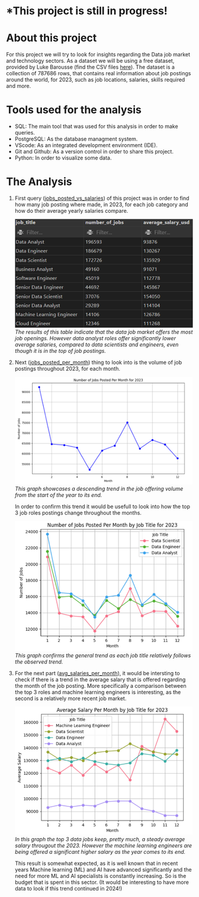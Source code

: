 #  *This project is still in progress! 

# About this project
For this project we will try to look for insights regarding the Data job market and technology sectors. As a dataset we will be using a free dataset, provided by Luke Barousse (find the CSV files [here](https://drive.google.com/drive/folders/1moeWYoUtUklJO6NJdWo9OV8zWjRn0rjN)). The dataset is a collection of 787686 rows, that contains real information about job postings around the world, for 2023, such as job locations, salaries, skills required and more. 

# Tools used for the analysis
- SQL: The main tool that was used for this analysis in order to make queries.
- PostgreSQL: As the database managment system.
- VScode: As an integrated development environment (IDE).
- Git and Github: As a version control in order to share this project.
- Python: In order to visualize some data.

# The Analysis
1. First query ([jobs_posted_vs_salaries](/SQL_Project/jobs_posted_vs_salaries.sql)) of this project was in order to find how many job posting where made, in 2023, for each job category and how do their average yearly salaries compare. 

    ![Volume of jobs posted and average salaries](assets/jobs_posted_volume_salaries.png)*The results of this table indicate that the data job market offers the most job openings. However data analyst roles offer significantly lower average salaries, compared to data scientists and engineers, even though it is in the top of job postings.*

2. Next ([jobs_posted_per_month](/SQL_Project/jobs_posted_per_month.sql)) thing to look into is the volume of job postings throughout 2023, for each month. 

    ![Jobs posted per month](assets/jobs_posted_per_month.png)
   *This graph showcases a descending trend in the job offering volume from the start of the year to its end.*

    In order to confirm this trend it would be usefull to look into how the top 3 job roles postings change throughout the months.

    ![Top 3 jobs posted per month](assets/top3_jobs_posted_per_month.png)
   *This graph confirms the general trend as each job title relatively follows the observed trend.*

3. For the next part ([avg_salaries_per_month](/SQL_Project/avg_salaries_per_month.sql)), it would be intersting to check if there is a trend in the average salary that is offered regarding the month of the job posting. More specifically a comparison between the top 3 roles and machine learning engineers is interesting, as the second is a relatively more recent job market.

    ![Average salaries per month](assets/avg_salaries_per_month.png)*In this graph the top 3 data jobs keep, pretty much, a steady average salary througout the 2023. However the machine learning engineers are being offered a significant higher salary as the year comes to its end.*

    This result is somewhat expected, as it is well known that in recent years Machine learning (ML) and AI have advanced significantly and the need for more ML and AI specialists is constantly increasing. So is the budget that is spent in this sector. 
    (It would be interesting to have more data to look if this trend continued in 2024!)
